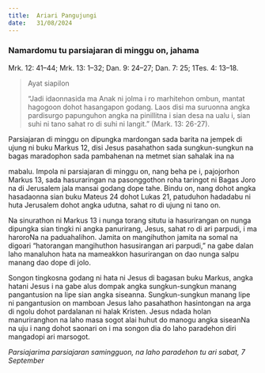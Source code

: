 ```yaml
---
title:  Ariari Pangujungi
date:   31/08/2024
---
```


### Namardomu tu parsiajaran di minggu on, jahama
Mrk. 12: 41–44; Mrk. 13: 1–32; Dan. 9: 24–27; Dan. 7: 25; 1Tes. 4: 13–18.

> <p>Ayat siapilon</p>
> “Jadi idaonnasida ma Anak ni jolma i ro marhitehon ombun, mantat hagogoon dohot hasangapon godang. Laos disi ma suruonna angka pardisurgo papunguhon angka na pinillitna i sian desa na ualu i, sian suhi ni tano sahat ro di suhi ni langit.” (Mark. 13: 26-27).

Parsiajaran di minggu on dipungka mardongan sada barita na jempek di ujung ni buku Markus 12, disi Jesus pasahathon sada sungkun-sungkun na bagas maradophon sada pambahenan na metmet sian sahalak ina na

mabalu. Impola ni parsiajaran di minggu on, nang beha pe i, pajojorhon Markus 13, sada hasuraringan na pasonggothon roha taringot ni Bagas Joro na di Jerusalem jala mansai godang dope tahe. Bindu on, nang dohot angka hasadaonna sian buku Mateus 24 dohot Lukas 21, patuduhon hadadabu ni huta Jerusalem dohot angka udutna, sahat ro di ujung ni tano on.

Na sinurathon ni Markus 13 i nunga torang situtu ia hasurirangan on nunga dipungka sian tingki ni angka panurirang, Jesus, sahat ro di ari parpudi, i ma haroroNa na paduahalihon. Jamita on mangihuthon jamita na somal na digoari “hatorangan mangihuthon hasusirangan ari parpudi,” na gabe dalan laho manaluhon hata na mameakkon hasurirangan on dao nunga salpu manang dao dope di jolo.

Songon tingkosna godang ni hata ni Jesus di bagasan buku Markus, angka hatani Jesus i na gabe alus dompak angka sungkun-sungkun manang pangantusion na lipe sian angka siseanna. Sungkun-sungkun manang lipe ni pangantusion on mamboan Jesus laho pasahathon hasintongan na arga di ngolu dohot pardalanan ni halak Kristen. Jesus ndada holan manuriranghon na laho masa sogot alai huhut do manogu angka siseanNa na uju i nang dohot saonari on i ma songon dia do laho paradehon diri mangadopi ari marsogot.

_Parsiajarima parsiajaran samingguon, na laho paradehon tu ari sabat, 7 September_